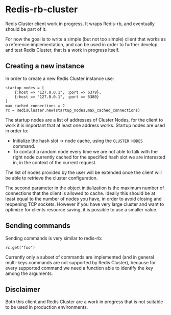 # Redis-rb-cluster

Redis Cluster client work in progress.
It wraps Redis-rb, and eventually should be part of it.

For now the goal is to write a simple (but not too simple) client that works
as a reference implementation, and can be used in order to further develop
and test Redis Cluster, that is a work in progress itself.

## Creating a new instance

In order to create a new Redis Cluster instance use:

    startup_nodes = [
        {:host => "127.0.0.1", :port => 6379},
        {:host => "127.0.0.1", :port => 6380}
    ]
    max_cached_connections = 2
    rc = RedisCluster.new(startup_nodes,max_cached_connections)

The startup nodes are a list of addresses of Cluster Nodes, for the client to
work it is important that at least one address works. Startup nodes are used
in order to:

* Initialize the hash slot -> node cache, using the `CLUSTER NODES` command.
* To contact a random node every time we are not able to talk with the right node currently cached for the specified hash slot we are interested in, in the context of the current request.

The list of nodes provided by the user will be extended once the client
will be able to retrieve the cluster configuration.

The second parameter in the object initialization is the maximum number of
connections that the client is allowed to cache. Ideally this should be at
least equal to the number of nodes you have, in order to avoid closing and
reopening TCP sockets. However if you have very large cluster and want to
optimize for clients resource saving, it is possible to use a smaller value.

## Sending commands

Sending commands is very similar to redis-rb:

    rc.get("foo")

Currently only a subset of commands are implemented (and in general multi-keys
commands are not supported by Redis Cluster), because for every supported
command we need a function able to identify the key among the arguments.

## Disclaimer

Both this client and Redis Cluster are a work in progress that is not suitable
to be used in production environments.
